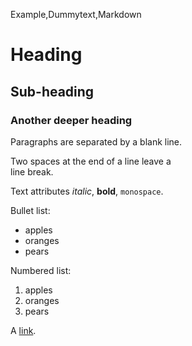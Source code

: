 <tag>Example,Dummytext,Markdown</tag>

Heading
=======

Sub-heading
-----------
 
### Another deeper heading
 
Paragraphs are separated
by a blank line.

Two spaces at the end of a line leave a  
line break.

Text attributes _italic_, 
**bold**, `monospace`.

Bullet list:

  * apples
  * oranges
  * pears

Numbered list:

  1. apples
  2. oranges
  3. pears

A [link](http://example.com).